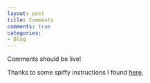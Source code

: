 ```yaml
---
layout: post
title: Comments
comments: true
categories:
- Blog
---
```


Comments should be live!

Thanks to some spiffy instructions I found [here](http://www.perfectlyrandom.org/2014/06/29/adding-disqus-to-your-jekyll-powered-github-pages/).